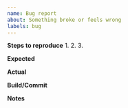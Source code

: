 ```yaml
---
name: Bug report
about: Something broke or feels wrong
labels: bug
---
```

**Steps to reproduce**
1.
2.
3.

**Expected**

**Actual**

**Build/Commit**

**Notes**

